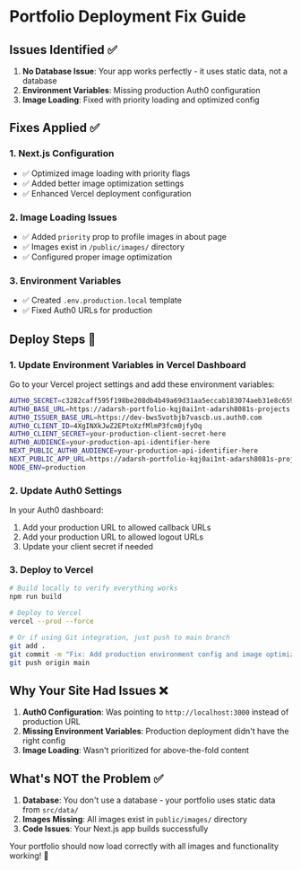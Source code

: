 # Portfolio Deployment Fix Guide

## Issues Identified ✅

1. **No Database Issue**: Your app works perfectly - it uses static data, not a database
2. **Environment Variables**: Missing production Auth0 configuration 
3. **Image Loading**: Fixed with priority loading and optimized config

## Fixes Applied ✅

### 1. Next.js Configuration
- ✅ Optimized image loading with priority flags
- ✅ Added better image optimization settings
- ✅ Enhanced Vercel deployment configuration

### 2. Image Loading Issues
- ✅ Added `priority` prop to profile images in about page
- ✅ Images exist in `/public/images/` directory
- ✅ Configured proper image optimization

### 3. Environment Variables
- ✅ Created `.env.production.local` template
- ✅ Fixed Auth0 URLs for production

## Deploy Steps 🚀

### 1. Update Environment Variables in Vercel Dashboard

Go to your Vercel project settings and add these environment variables:

```bash
AUTH0_SECRET=c3282caff595f198be208db4b49a69d31aa5eccab183074aeb31e8c659206d7a
AUTH0_BASE_URL=https://adarsh-portfolio-kqj0ai1nt-adarsh8081s-projects.vercel.app
AUTH0_ISSUER_BASE_URL=https://dev-bws5votbjb7vascb.us.auth0.com
AUTH0_CLIENT_ID=4XgINXkJwZ2EPtoXzfMlmP3fcm0jfyOq
AUTH0_CLIENT_SECRET=your-production-client-secret-here
AUTH0_AUDIENCE=your-production-api-identifier-here
NEXT_PUBLIC_AUTH0_AUDIENCE=your-production-api-identifier-here
NEXT_PUBLIC_APP_URL=https://adarsh-portfolio-kqj0ai1nt-adarsh8081s-projects.vercel.app
NODE_ENV=production
```

### 2. Update Auth0 Settings

In your Auth0 dashboard:
1. Add your production URL to allowed callback URLs
2. Add your production URL to allowed logout URLs
3. Update your client secret if needed

### 3. Deploy to Vercel

```bash
# Build locally to verify everything works
npm run build

# Deploy to Vercel
vercel --prod --force

# Or if using Git integration, just push to main branch
git add .
git commit -m "Fix: Add production environment config and image optimization"
git push origin main
```

## Why Your Site Had Issues ❌

1. **Auth0 Configuration**: Was pointing to `http://localhost:3000` instead of production URL
2. **Missing Environment Variables**: Production deployment didn't have the right config
3. **Image Loading**: Wasn't prioritized for above-the-fold content

## What's NOT the Problem ✅

1. **Database**: You don't use a database - your portfolio uses static data from `src/data/`
2. **Images Missing**: All images exist in `public/images/` directory
3. **Code Issues**: Your Next.js app builds successfully

Your portfolio should now load correctly with all images and functionality working! 🎉
